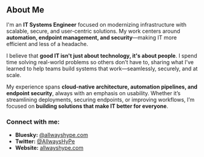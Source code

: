 ## About Me  

I'm an **IT Systems Engineer** focused on modernizing infrastructure with scalable, secure, and user-centric solutions. My work centers around **automation, endpoint management, and security**—making IT more efficient and less of a headache.  

I believe that **good IT isn't just about technology, it's about people**. I spend time solving real-world problems so others don’t have to, sharing what I’ve learned to help teams build systems that work—seamlessly, securely, and at scale.  

My experience spans **cloud-native architecture, automation pipelines, and endpoint security**, always with an emphasis on usability. Whether it’s streamlining deployments, securing endpoints, or improving workflows, I’m focused on **building solutions that make IT better for everyone**.  

### Connect with me:  
- **Bluesky:** [@allwayshype.com](https://bsky.app/profile/allwayshype.com)  
- **Twitter:** [@AllwaysHyPe](https://x.com/AllwaysHyPe)  
- **Website:** [allwayshype.com](https://www.allwayshype.com/)  
